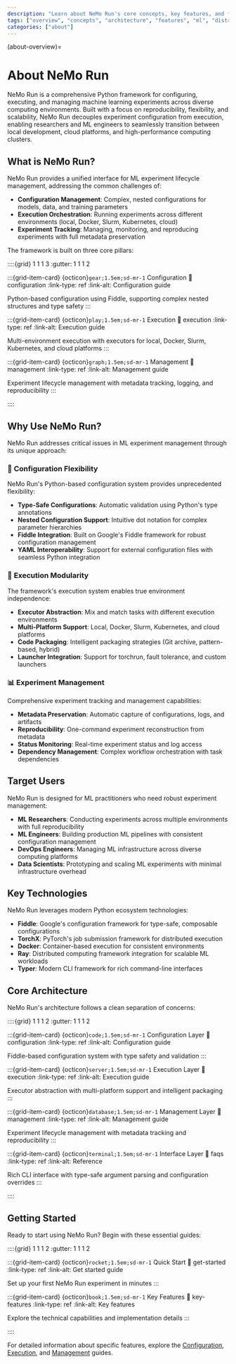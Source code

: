 ```yaml
---
description: "Learn about NeMo Run's core concepts, key features, and fundamental architecture for ML experiment management and distributed computing."
tags: ["overview", "concepts", "architecture", "features", "ml", "distributed-computing"]
categories: ["about"]
---
```


(about-overview)=

# About NeMo Run

NeMo Run is a comprehensive Python framework for configuring, executing, and managing machine learning experiments across diverse computing environments. Built with a focus on reproducibility, flexibility, and scalability, NeMo Run decouples experiment configuration from execution, enabling researchers and ML engineers to seamlessly transition between local development, cloud platforms, and high-performance computing clusters.

## What is NeMo Run?

NeMo Run provides a unified interface for ML experiment lifecycle management, addressing the common challenges of:

- **Configuration Management**: Complex, nested configurations for models, data, and training parameters
- **Execution Orchestration**: Running experiments across different environments (local, Docker, Slurm, Kubernetes, cloud)
- **Experiment Tracking**: Managing, monitoring, and reproducing experiments with full metadata preservation

The framework is built on three core pillars:

::::{grid} 1 1 1 3
:gutter: 1 1 1 2

:::{grid-item-card} {octicon}`gear;1.5em;sd-mr-1` Configuration
:link: configuration
:link-type: ref
:link-alt: Configuration guide

Python-based configuration using Fiddle, supporting complex nested structures and type safety
:::

:::{grid-item-card} {octicon}`play;1.5em;sd-mr-1` Execution
:link: execution
:link-type: ref
:link-alt: Execution guide

Multi-environment execution with executors for local, Docker, Slurm, Kubernetes, and cloud platforms
:::

:::{grid-item-card} {octicon}`graph;1.5em;sd-mr-1` Management
:link: management
:link-type: ref
:link-alt: Management guide

Experiment lifecycle management with metadata tracking, logging, and reproducibility
:::

::::

## Why Use NeMo Run?

NeMo Run addresses critical issues in ML experiment management through its unique approach:

### 🔧 **Configuration Flexibility**

NeMo Run's Python-based configuration system provides unprecedented flexibility:

- **Type-Safe Configurations**: Automatic validation using Python's type annotations
- **Nested Configuration Support**: Intuitive dot notation for complex parameter hierarchies
- **Fiddle Integration**: Built on Google's Fiddle framework for robust configuration management
- **YAML Interoperability**: Support for external configuration files with seamless Python integration

### 🚀 **Execution Modularity**

The framework's execution system enables true environment independence:

- **Executor Abstraction**: Mix and match tasks with different execution environments
- **Multi-Platform Support**: Local, Docker, Slurm, Kubernetes, and cloud platforms
- **Code Packaging**: Intelligent packaging strategies (Git archive, pattern-based, hybrid)
- **Launcher Integration**: Support for torchrun, fault tolerance, and custom launchers

### 📊 **Experiment Management**

Comprehensive experiment tracking and management capabilities:

- **Metadata Preservation**: Automatic capture of configurations, logs, and artifacts
- **Reproducibility**: One-command experiment reconstruction from metadata
- **Status Monitoring**: Real-time experiment status and log access
- **Dependency Management**: Complex workflow orchestration with task dependencies

## Target Users

NeMo Run is designed for ML practitioners who need robust experiment management:

- **ML Researchers**: Conducting experiments across multiple environments with full reproducibility
- **ML Engineers**: Building production ML pipelines with consistent configuration management
- **DevOps Engineers**: Managing ML infrastructure across diverse computing platforms
- **Data Scientists**: Prototyping and scaling ML experiments with minimal infrastructure overhead

## Key Technologies

NeMo Run leverages modern Python ecosystem technologies:

- **Fiddle**: Google's configuration framework for type-safe, composable configurations
- **TorchX**: PyTorch's job submission framework for distributed execution
- **Docker**: Container-based execution for consistent environments
- **Ray**: Distributed computing framework integration for scalable ML workloads
- **Typer**: Modern CLI framework for rich command-line interfaces

## Core Architecture

NeMo Run's architecture follows a clean separation of concerns:

::::{grid} 1 1 1 2
:gutter: 1 1 1 2

:::{grid-item-card} {octicon}`code;1.5em;sd-mr-1` Configuration Layer
:link: configuration
:link-type: ref
:link-alt: Configuration guide

Fiddle-based configuration system with type safety and validation
:::

:::{grid-item-card} {octicon}`server;1.5em;sd-mr-1` Execution Layer
:link: execution
:link-type: ref
:link-alt: Execution guide

Executor abstraction with multi-platform support and intelligent packaging
:::

:::{grid-item-card} {octicon}`database;1.5em;sd-mr-1` Management Layer
:link: management
:link-type: ref
:link-alt: Management guide

Experiment lifecycle management with metadata tracking and reproducibility
:::

:::{grid-item-card} {octicon}`terminal;1.5em;sd-mr-1` Interface Layer
:link: faqs
:link-type: ref
:link-alt: Reference

Rich CLI interface with type-safe argument parsing and configuration overrides
:::

::::

## Getting Started

Ready to start using NeMo Run? Begin with these essential guides:

::::{grid} 1 1 1 2
:gutter: 1 1 1 2

:::{grid-item-card} {octicon}`rocket;1.5em;sd-mr-1` Quick Start
:link: get-started
:link-type: ref
:link-alt: Get started guide

Set up your first NeMo Run experiment in minutes
:::

:::{grid-item-card} {octicon}`book;1.5em;sd-mr-1` Key Features
:link: key-features
:link-type: ref
:link-alt: Key features

Explore the technical capabilities and implementation details
:::

::::

For detailed information about specific features, explore the [Configuration](configuration), [Execution](execution), and [Management](management) guides.

